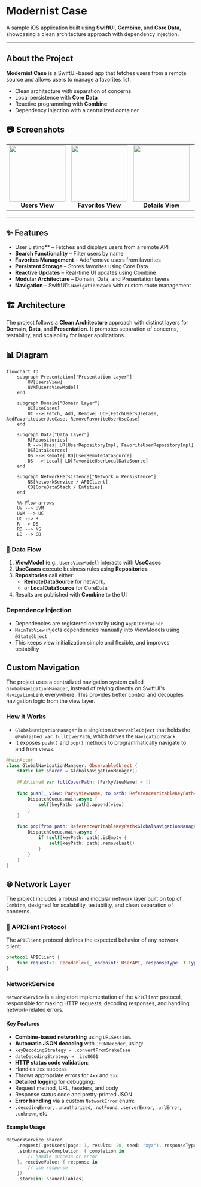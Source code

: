 # Modernist Case

A sample iOS application built using **SwiftUI**, **Combine**, and **Core Data**, showcasing a clean architecture approach with dependency injection.

---

##  About the Project

**Modernist Case** is a SwiftUI-based app that fetches users from a remote source and allows users to manage a favorites list.

- Clean architecture with separation of concerns
- Local persistence with **Core Data**
- Reactive programming with **Combine**
- Dependency Injection with a centralized container

## 📷 Screenshots

<table>
  <tr>
    <td align="center">
      <img src="https://github.com/user-attachments/assets/e2329f8d-ccfb-422c-9b40-a85ae35ce300" width="150"/><br/>
      <strong>Users View</strong>
    </td>
    <td align="center">
      <img src="https://github.com/user-attachments/assets/9d19e795-282d-4969-8160-1c0cebdcf5f9" width="150"/><br/>
      <strong>Favorites View</strong>
    </td>
    <td align="center">
      <img src="https://github.com/user-attachments/assets/077f6134-0ad6-4700-8e3a-cc052578c269" width="150"/><br/>
      <strong>Details View</strong>
    </td>
    <td align="center">
      <img src="https://github.com/user-attachments/assets/6afc7f9b-e43c-4209-8848-0e80a2144221" width="150"/><br/>
      <strong>Search</strong>
    </td>
    <td align="center">
      <img src="https://github.com/user-attachments/assets/93529a9c-c7d1-4569-8541-031a43a5b243" width="150"/><br/>
      <strong>No Connection</strong>
    </td>
  </tr>
</table>



---

## ✨ Features

-  User Listing** – Fetches and displays users from a remote API  
-  **Search Functionality** – Filter users by name  
-  **Favorites Management** – Add/remove users from favorites  
-  **Persistent Storage** – Stores favorites using Core Data  
-  **Reactive Updates** – Real-time UI updates using Combine  
-  **Modular Architecture** – Domain, Data, and Presentation layers  
-  **Navigation** – SwiftUI’s `NavigationStack` with custom route management

## 🏗 Architecture

The project follows a **Clean Architecture** approach with distinct layers for **Domain**, **Data**, and **Presentation**. It promotes separation of concerns, testability, and scalability for larger applications.

## 📊 Diagram

```mermaid
flowchart TD
    subgraph Presentation["Presentation Layer"]
        UV[UsersView]
        UVM[UsersViewModel]
    end

    subgraph Domain["Domain Layer"]
        UC[UseCases]
        UC -->|Fetch, Add, Remove| UCF[FetchUsersUseCase, AddFavoriteUserUseCase, RemoveFavoriteUserUseCase]
    end

    subgraph Data["Data Layer"]
        R[Repositories]
        R -->|Uses| UR[UserRepositoryImpl, FavoriteUserRepositoryImpl]
        DS[DataSources]
        DS -->|Remote| RD[UserRemoteDataSource]
        DS -->|Local| LD[FavoriteUserLocalDataSource]
    end

    subgraph NetworkPersistence["Network & Persistence"]
        NS[NetworkService / APIClient]
        CD[CoreDataStack / Entities]
    end

    %% Flow arrows
    UV --> UVM
    UVM --> UC
    UC --> R
    R --> DS
    RD --> NS
    LD --> CD
```

### 🔄 Data Flow

1. **ViewModel** (e.g., `UsersViewModel`) interacts with **UseCases**
2. **UseCases** execute business rules using **Repositories**
3. **Repositories** call either:
   - **RemoteDataSource** for network,
   - or **LocalDataSource** for CoreData
4. Results are published with **Combine** to the UI

###  Dependency Injection

- Dependencies are registered centrally using `AppDIContainer`
- `MainTabView` injects dependencies manually into ViewModels using `@StateObject`
- This keeps view initialization simple and flexible, and improves testability

##  Custom Navigation

The project uses a centralized navigation system called `GlobalNavigationManager`, instead of relying directly on SwiftUI's `NavigationLink` everywhere. This provides better control and decouples navigation logic from the view layer.

### How It Works

- `GlobalNavigationManager` is a singleton `ObservableObject` that holds the `@Published var fullCoverPath`, which drives the `NavigationStack`.
- It exposes `push()` and `pop()` methods to programmatically navigate to and from views.

```swift
@MainActor
class GlobalNavigationManager: ObservableObject {
    static let shared = GlobalNavigationManager()
    
    @Published var fullCoverPath: [ParkyViewName] = []
    
    func push(_ view: ParkyViewName, to path: ReferenceWritableKeyPath<GlobalNavigationManager, [ParkyViewName]> = \.fullCoverPath) {
        DispatchQueue.main.async {
            self[keyPath: path].append(view)
        }
    }

    func pop(from path: ReferenceWritableKeyPath<GlobalNavigationManager, [ParkyViewName]> = \.fullCoverPath) {
        DispatchQueue.main.async {
            if !self[keyPath: path].isEmpty {
                self[keyPath: path].removeLast()
            }
        }
    }
}
```

## 🌐 Network Layer

The project includes a robust and modular network layer built on top of `Combine`, designed for scalability, testability, and clean separation of concerns.

### 🔧 APIClient Protocol

The `APIClient` protocol defines the expected behavior of any network client:

```swift
protocol APIClient {
    func request<T: Decodable>(_ endpoint: UserAPI, responseType: T.Type) -> AnyPublisher<T, NetworkError>
}
```

###  NetworkService

`NetworkService` is a singleton implementation of the `APIClient` protocol, responsible for making HTTP requests, decoding responses, and handling network-related errors.

####  Key Features

-  **Combine-based networking** using `URLSession`.
-  **Automatic JSON decoding** with `JSONDecoder`, using:
  - `keyDecodingStrategy = .convertFromSnakeCase`
  - `dateDecodingStrategy = .iso8601`
-  **HTTP status code validation**:
  - Handles `2xx` success
  - Throws appropriate errors for `4xx` and `5xx`
-  **Detailed logging** for debugging:
  - Request method, URL, headers, and body
  - Response status code and pretty-printed JSON
-  **Error handling** via a custom `NetworkError` enum:
  - `.decodingError`, `.unauthorized`, `.notFound`, `.serverError`, `.urlError`, `.unknown`, etc.

####  Example Usage

```swift
NetworkService.shared
    .request(.getUsers(page: 1, results: 20, seed: "xyz"), responseType: UserResponse.self)
    .sink(receiveCompletion: { completion in
        // handle success or error
    }, receiveValue: { response in
        // use response
    })
    .store(in: &cancellables)
```




